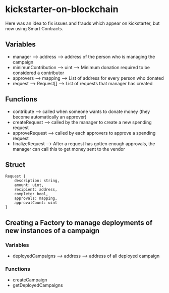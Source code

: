 # kickstarter-on-blockchain
Here was an idea to fix issues and frauds which appear on kickstarter, but now using Smart Contracts. 


## Variables
- manager --> address --> address of the person who is managing the campaign
- minimunContribution --> uint --> Minimum donation required to be considered a contributor
- approvers --> mapping --> List of address for every person who donated
- request --> Request[] --> List of requests that manager has created

## Functions
- contribute --> called when someone wants to donate money (they become automatically an approver)
- createRequest --> called by the manager to create a new spending request
- approveRequest --> called by each approvers to approve a spending request
- finalizeRequest --> After a request has gotten enough approvals, the manager  can call this to get money sent to the vendor

## Struct
```
Request {
    description: string,
    amount: uint,
    recipient: address,
    complete: bool,
    approvals: mapping,
    approvalCount: uint
}
```

## Creating a Factory to manage deployments of new instances of a campaign
### Variables
- deployedCampaigns --> address --> address of all deployed campaign

### Functions
- createCampaign
- getDeployedCampaigns